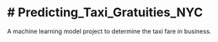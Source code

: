 <h1># Predicting_Taxi_Gratuities_NYC </h1>
A machine learning model project to determine the taxi fare in business.
